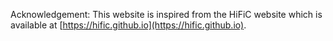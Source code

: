 Acknowledgement: This website is inspired from the HiFiC website 
which is available at [https://hific.github.io](https://hific.github.io).

